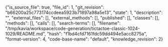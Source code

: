 {"is_source_file": true, "file_id": 1, "git_revision": "b66200a25c773174ccdeea5923b71897a98a5e13", "state": 1, "description": "", "external_files": [], "external_methods": [], "published": [], "classes": [], "methods": [], "calls": [], "search-terms": [], "filename": "/tmp/kavia/workspace/code-generation/tictactoe-classic-1024-1029/README.md", "hash": "f1bd4cfd7161fdc59dd494e5acc8275a", "format-version": 4, "code-base-name": "default", "knowledge_revision": 2}